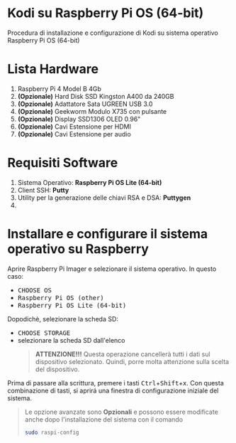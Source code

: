 # Kodi su Raspberry Pi OS (64-bit)
Procedura di installazione e configurazione di Kodi su sistema operativo Raspberry Pi OS (64-bit)

# Lista Hardware
1. Raspberry Pi 4 Model B 4Gb
2. **(Opzionale)** Hard Disk SSD Kingston A400 da 240GB
3. **(Opzionale)** Adattatore Sata UGREEN USB 3.0
4. **(Opzionale)** Geekworm Modulo X735 con pulsante
5. **(Opzionale)** Display SSD1306 OLED 0.96"
6. **(Opzionale)** Cavi Estensione per HDMI
7. **(Opzionale)** Cavi Estensione per audio

# Requisiti Software
1. Sistema Operativo: **Raspberry Pi OS Lite (64-bit)**
2. Client SSH: **Putty**
3. Utility per la generazione delle chiavi RSA e DSA: **Puttygen**
4. 

# Installare e configurare il sistema operativo su Raspberry
Aprire Raspberry Pi Imager e selezionare il sistema operativo. In questo caso:
  * <kbd>CHOOSE OS</kbd>
  * <kbd>Raspberry Pi OS (other)</kbd>
  * <kbd>Raspberry Pi OS Lite (64-bit)</kbd>

Dopodichè, selezionare la scheda SD:
  * <kbd>CHOOSE STORAGE</kbd>
  * selezionare la scheda SD dall'elenco
    >**ATTENZIONE!!!** Questa operazione cancellerà tutti i dati sul dispositivo selezionato. Quindi, porre molta attenzione sulla scelta del dispositivo.

Prima di passare alla scrittura, premere i tasti <kbd>Ctrl</kbd>+<kbd>Shift</kbd>+<kbd>x</kbd>. Con questa combinazione di tasti, si aprirá una finestra di configurazione iniziale del sistema.
> Le opzione avanzate sono **Opzionali** e possono essere modificate anche dopo l'installazione del sistema con il comando
> ```bash
> sudo raspi-config
> ```


